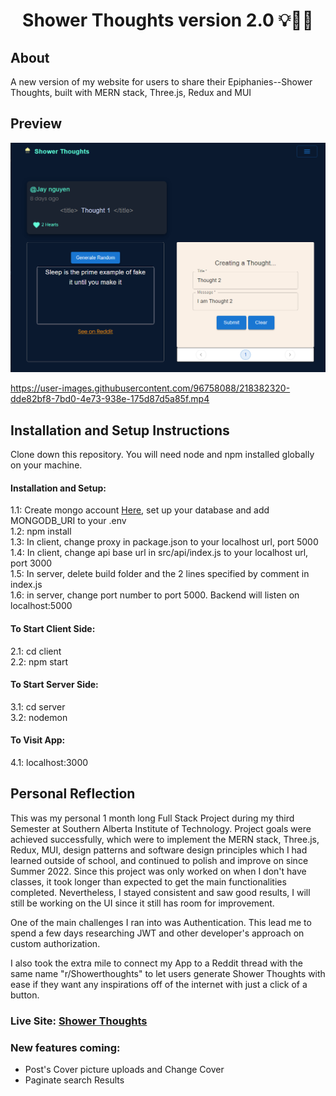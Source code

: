 <h1 align="center">Shower Thoughts version 2.0 💡👨‍💻</h1>
<h2>About</h2>
<p>A new version of my website for users to share their Epiphanies--Shower Thoughts, built with MERN stack, Three.js, Redux and MUI</p>
<h2>Preview</h2>
<img src="./client/src/assets/projectss_2.png" alt="preview screenshot"></img>

https://user-images.githubusercontent.com/96758088/218382320-dde82bf8-7bd0-4e73-938e-175d87d5a85f.mp4

<h2>Installation and Setup Instructions</h2>
<p>Clone down this repository. You will need node and npm installed globally on your machine.</p>
<h4>Installation and Setup: </h4>
1.1: Create mongo account <a  href="https://account.mongodb.com/account/login" target="blank" alt="register with mongodb atlas">Here</a>, set up your database and add MONGODB_URI to your .env </br>
1.2: npm install </br>
1.3: In client, change proxy in package.json to your localhost url, port 5000 </br>
1.4: In client, change api base url in src/api/index.js to your localhost url, port 3000 </br>
1.5: In server, delete build folder and the 2 lines specified by comment in index.js </br>
1.6: in server, change port number to port 5000. Backend will listen on localhost:5000 </br>

<h4>To Start Client Side:</h4>
2.1: cd client</br>
2.2: npm start

<h4>To Start Server Side:</h4>
3.1: cd server</br>
3.2: nodemon

<h4>To Visit App:</h4>
4.1: localhost:3000

</p>

<h2>Personal Reflection</h2>
<p>This was my personal 1 month long Full Stack Project during my third Semester at Southern Alberta Institute of Technology. Project goals were achieved successfully, which were to implement the MERN stack, Three.js, Redux, MUI, design patterns and software design principles which I had learned outside of school, and continued to polish and improve on since Summer 2022. Since this project was only worked on when I don't have classes, it took longer than expected to get the main functionalities completed. Nevertheless, I stayed consistent and saw good results, I will still be working on the UI since it still has room for improvement.

One of the main challenges I ran into was Authentication. This lead me to spend a few days researching JWT and other developer's approach on custom authorization.

I also took the extra mile to connect my App to a Reddit thread with the same name "r/Showerthoughts" to let users generate Shower Thoughts with ease if they want any inspirations off of the internet with just a click of a button.

</p>
<!-- <h3>Live Site under maintenance <a href="https://shower-thoughts-api.onrender.com/" title="go to site">Shower Thoughts</a></h3> -->
<h3>Live Site: 
<a title="go to site" href="https://shower-thoughts-api.onrender.com/">Shower Thoughts</a>
</h3>
<h3>New features coming:</h3>
<ul>
<li> Post's Cover picture uploads and Change Cover</li>
<li> Paginate search Results</li>

</ul>
